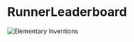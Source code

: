 # RunnerLeaderboard

![Elementary Inventions](https://user-images.githubusercontent.com/53481851/96391276-d7644d80-11c0-11eb-822c-119ed065e647.png)
